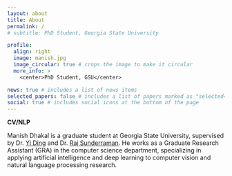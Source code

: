 ```yaml
---
layout: about
title: About
permalink: /
# subtitle: PhD Student, Georgia State University

profile:
  align: right
  image: manish.jpg
  image_circular: true # crops the image to make it circular
  more_info: >
    <center>PhD Student, GSU</center>

news: true # includes a list of news items
selected_papers: false # includes a list of papers marked as "selected={true}"
social: true # includes social icons at the bottom of the page
---
```


<b>CV/NLP</b>

Manish Dhakal is a graduate student at Georgia State University, supervised by Dr. <a alt="dr_ding" href="https://ding1.com">Yi Ding</a> and Dr. <a alt="dr_raj" href="https://tinman.cs.gsu.edu/~raj">Raj Sunderraman</a>. He works as a Graduate Research Assistant (GRA) in the computer science department, specializing in applying artificial intelligence and deep learning to computer vision and natural language processing research.